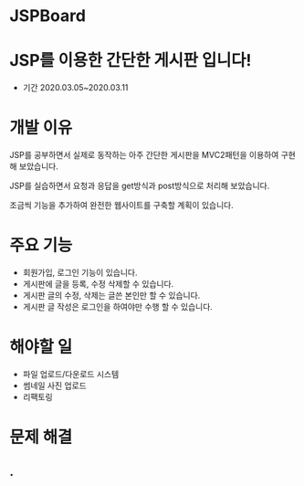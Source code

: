 # JSPBoard

# JSP를 이용한 간단한 게시판 입니다!
* 기간 2020.03.05~2020.03.11

# 개발 이유

JSP를 공부하면서 실제로 동작하는 아주 간단한 게시판을 MVC2패턴을 이용하여 구현해 보았습니다.

JSP를 실습하면서 요청과 응답을 get방식과 post방식으로 처리해 보았습니다.

조금씩 기능을 추가하여 완전한 웹사이트를 구축할 계획이 있습니다.

# 주요 기능
* 회원가입, 로그인 기능이 있습니다.
* 게시판에 글을 등록, 수정 삭제할 수 있습니다.
* 게시판 글의 수정, 삭제는 글쓴 본인만 할 수 있습니다. 
* 게시판 글 작성은 로그인을 하여야만 수행 할 수 있습니다.

# 해야할 일
* 파일 업로드/다운로드 시스템
* 썸네일 사진 업로드
* 리팩토링

# 문제 해결

## .

